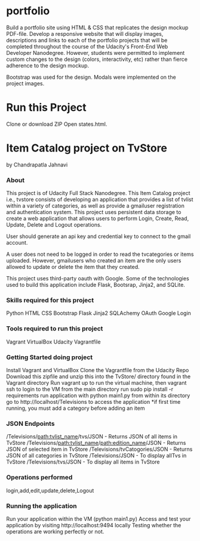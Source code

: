 # portfolio
Build a portfolio site using HTML & CSS that replicates the design mockup PDF-file. Develop a responsive website that will display images, descriptions and links to each of the portfolio projects that will be completed throughout the course of the Udacity's Front-End Web Developer Nanodegree.
However, students were permitted to implement custom changes to the design (colors, interactivity, etc) rather than fierce adherence to the design mockup.

Bootstrap was used for the design. Modals were implemented on the project images.

# Run this Project
Clone or download ZIP
Open states.html.


# Item Catalog project on TvStore
by Chandrapatla Jahnavi

### About
This project is of Udacity Full Stack Nanodegree. This Item Catalog project i.e., tvstore consists of developing an application that provides a 
list of tvlist within a variety of categories, as well as provide a gmailuser registration and authentication system. This project 
uses persistent data storage to create a web application that allows users to perform Login, Create, Read, Update, Delete and Logout 
operations.

User should generate an api key and credential key to connect to the gmail account.

A user does not need to be logged in order to read the tvcategories or items uploaded. However, gmailusers who created an item are the 
only users allowed to update or delete the item that they created.

This project uses third-party oauth with Google. Some of the technologies used to build this application include Flask, Bootsrap, 
Jinja2, and SQLite.

### Skills required for this project
Python
HTML
CSS
Bootstrap
Flask
Jinja2
SQLAchemy
OAuth
Google Login

### Tools required to run this project
Vagrant
VirtualBox
Udacity Vagrantfile

### Getting Started doing project
Install Vagrant and VirtualBox
Clone the Vagrantfile from the Udacity Repo
Download this zipfile and unzip this into the TvStore/ directory found in the Vagrant directory
Run vagrant up to run the virtual machine, then vagrant ssh to login to the VM
from the main directory run sudo pip install -r requirements
run application with python main1.py from within its directory
go to http://localhost/Televisions to access the application
*if first time running, you must add a category before adding an item

### JSON Endpoints
/Televisions/<path:tvlist_name>/tvs/JSON - Returns JSON of all items in TvStore
/Televisions/<path:tvlist_name>/<path:edition_name>/JSON - Returns JSON of selected item in TvStore
/Televisions/tvCatogories/JSON - Returns JSON of all categories in TvStore
/Televisions/JSON - To display allTvs in TvStore
/Televisions/tvs/JSON - To display all items in TvStore

### Operations performed
login,add,edit,update,delete,Logout

### Running the application
Run your application within the VM (python main1.py)
Access and test your application by visiting http://localhost:9494 locally
Testing whether the operations are working perfectly or not.




